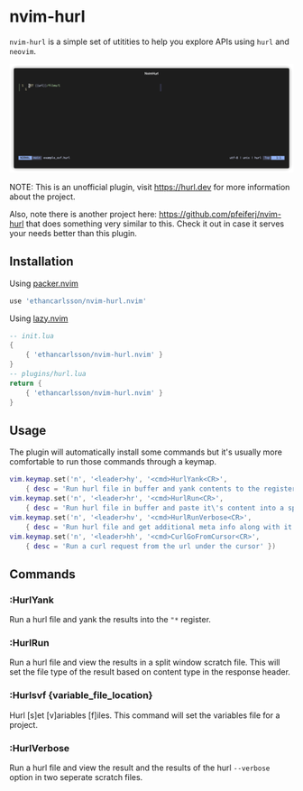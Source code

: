 # nvim-hurl
`nvim-hurl` is a simple set of utitities to help you explore APIs using 
`hurl` and `neovim`. 

![gif showing how nvim-hurl can be used](https://raw.githubusercontent.com/ethancarlsson/nvim-hurl-images/master/example_gifs/nvimhurl.gif) 

NOTE: This is an unofficial plugin, visit https://hurl.dev for more information
about the project.

Also, note there is another project here: https://github.com/pfeiferj/nvim-hurl
that does something very similar to this. Check it out in case it serves your
needs better than this plugin.

## Installation
Using [packer.nvim](https://github.com/wbthomason/packer.nvim)
```lua
use 'ethancarlsson/nvim-hurl.nvim'
```

Using [lazy.nvim](https://github.com/folke/lazy.nvim)
```lua
-- init.lua
{
	{ 'ethancarlsson/nvim-hurl.nvim' }
}
-- plugins/hurl.lua
return {
	{ 'ethancarlsson/nvim-hurl.nvim' }
}
```

## Usage 
The plugin will automatically install some commands but it's usually more
comfortable to run those commands through a keymap.
```lua
vim.keymap.set('n', '<leader>hy', '<cmd>HurlYank<CR>',
    { desc = 'Run hurl file in buffer and yank contents to the register "*"' })
vim.keymap.set('n', '<leader>hr', '<cmd>HurlRun<CR>',
    { desc = 'Run hurl file in buffer and paste it\'s content into a split window' })
vim.keymap.set('n', '<leader>hv', '<cmd>HurlRunVerbose<CR>',
    { desc = 'Run hurl file and get additional meta info along with it' })
vim.keymap.set('n', '<leader>hh', '<cmd>CurlGoFromCursor<CR>',
    { desc = 'Run a curl request from the url under the cursor' })
```

## Commands
### :HurlYank
Run a hurl file and yank the results into the `"*` register.

### :HurlRun
Run a hurl file and view the results in a split window scratch file. This will
set the file type of the result based on content type in the response header.

### :Hurlsvf {variable_file_location}
Hurl [s]et [v]ariables [f]iles. This command will set the variables file for a
project.

### :HurlVerbose
Run a hurl file and view the result and the results of the hurl `--verbose` option
in two seperate scratch files.
